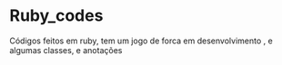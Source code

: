 # Ruby_codes
Códigos feitos em ruby, tem um jogo de forca em desenvolvimento , e algumas classes, e anotações
